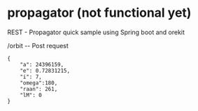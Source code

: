 # propagator (not functional yet)
REST - Propagator quick sample using Spring boot and orekit

/orbit -- Post request
```
{
	"a": 24396159,
	"e": 0.72831215,
	"i": 7,
	"omega":180,
	"raan": 261,
	"lM": 0
}
```
